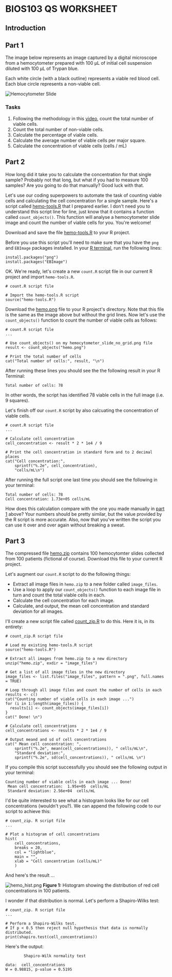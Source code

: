 # BIOS103 QS WORKSHEET

## Introduction

## Part 1

The image below represents an image captured by a digital microscope from a hemocytometer prepared with 100 &mu;L of initial cell suspension diluted with 100 &mu;L of Trypan blue.

Each white circle (with a black outline) represents a viable red blood cell. Each blue circle represents a non-viable cell.

![Hemocytometer Slide](hemo_grid.png)


### Tasks
1. Following the methodology in this [video](https://youtu.be/pP0xERLUhyc?si=VuGRVFv75Rax0fKF), count the total number of viable cells.
2. Count the total number of non-viable cells.
3. Calculate the percentage of viable cells.
4. Calculate the average number of viable cells per major square.
5. Calculate the concentration of viable cells (cells /  mL)

## Part 2

How long did it take you to calculate the concentration for that single sample? Probably not that long, but what if you had to measure 100 samples? Are you going to do that manually? Good luck with that.

Let's use our coding superpowers to automate the task of counting viable cells and calculating the cell concentration for a single sample. Here's a script called [hemo-tools.R](hemo-tools.R) that I prepared earlier. I don't need you to understand this script line for line, just know that it contains a function called `count_objects()`. This function will analyse a hemocytometer slide image and count the number of viable cells for you. You're welcome!

Download and save the file [hemo-tools.R](hemo-tools.R) to your R project.

Before you use this script you'll need to make sure that you have the `png` and `EBImage` packages installed. In your [R terminal](/glossary.md#r-terminal), run the following lines:

```
install.packages("png")
install.packages("EBImage")
```

OK. We're ready, let's create a new `count.R` script file in our current R project and import `hemo-tools.R`.

```{R}
# count.R script file

# Import the hemo-tools.R script
source("hemo-tools.R")
```

Download the [hemo.png](hemo.png) file to your R project's directory. Note that this file is the same as the image above but without the grid lines. Now let's use the `count_objects()` function to count the number of viable cells as follows:

```{R}
# count.R script file
...

# Use count_objects() on my hemocytometer_slide_no_grid.png file
result <- count_objects("hemo.png")

# Print the total number of cells
cat("Total number of cells:", result, "\n")
```

After running these lines you should see the the following result in your R Terminal:

```{R}
Total number of cells: 78 
```
In other words, the script has identified 78 viable cells in the full image (i.e. 9 squares).

Let's finish off our `count.R` script by also calcuating the concentration of viable cells. 

```
# count.R script file
...

# Calculate cell concentration
cell_concentration <- result * 2 * 1e4 / 9

# Print the cell concentration in standard form and to 2 decimal places
cat("Cell concentration:", 
    sprintf("%.2e", cell_concentration), 
    "cells/mL\n")
```

After running the full script one last time you should see the following in your terminal:
```
Total number of cells: 78 
Cell concentration: 1.73e+05 cells/mL
```
How does this calculation compare with the one you made manually in [part 1](#part-1) above? Your numbers should be pretty similar, but the value provided by the R script is more accurate. Also, now that you've written the script you can use it over and over again without breaking a sweat.


## Part 3
The compressed file [hemo.zip](hemo.zip) contains 100 hemocytomter slides collected from 100 patients (fictional of course). Download this file to your current R project.

Let's augment our `count.R` script to do the following things:
+ Extract all image files in `hemo.zip` to a new folder called `image_files`.
+ Use a loop to apply our `count_objects()` function to each image file in turn and count the total viable cells in each.
+ Calculate the cell concentration for each image.
+ Calculate, and output, the mean cell concentration and standard deviation for all images.

I'll create a new script file called [count_zip.R](count_zip) to do this. Here it is, in its entirety:

```
# count_zip.R script file

# Load my existing hemo-tools.R script
source("hemo-tools.R")

# Extract all images from hemo.zip to a new directory
unzip("hemo.zip", exdir = "image_files")

# Get a list of all image files in the new directory
image_files <- list.files("image_files", pattern = ".png", full.names = TRUE)

# Loop through all image files and count the number of cells in each
results <- c()
cat("Counting number of viable cells in each image ...")
for (i in 1:length(image_files)) {
  results[i] <- count_objects(image_files[i])
}
cat(" Done! \n")

# Calculate cell concentrations
cell_concentrations <- results * 2 * 1e4 / 9

# Output meand and sd of cell concentrations
cat(" Mean cell concentration: ", 
    sprintf("%.2e", mean(cell_concentrations)), " cells/mL\n",
    "Standard deviation:",
    sprintf("%.2e", sd(cell_concentrations)), " cells/mL \n")
```

If you compile this script successfully you should see the following output in your terminal:

```
Counting number of viable cells in each image ... Done! 
 Mean cell concentration:  1.95e+05  cells/mL
 Standard deviation: 2.56e+04  cells/mL
```

I'd be quite interested to see what a histogram looks like for our cell concentrations (wouldn't you?). We can append the following code to our script to achieve this:

```
# count_zip. R script file
...

# Plot a histogram of cell concentrations
hist(
    cell_concentrations,
    breaks = 20,
    col = "lightblue",
    main = "",
    xlab = "Cell concentration (cells/mL)"
    )
```
And here's the result ...

![hemo_hist.png](hemo_hist.png)
**Figure 1:** Histogram showing the distribution of red cell concentrations in 100 patients.

I wonder if that distribution is normal. Let's perform a Shapiro-Wilks test:

```
# count_zip. R script file
...

# Perform a Shapiro-Wilks test.
# If p < 0.5 then reject null hypothesis that data is normally distributed.
print(shapiro.test(cell_concentrations))
```

Here's the output:

```
        Shapiro-Wilk normality test

data:  cell_concentrations
W = 0.98815, p-value = 0.5195
```








